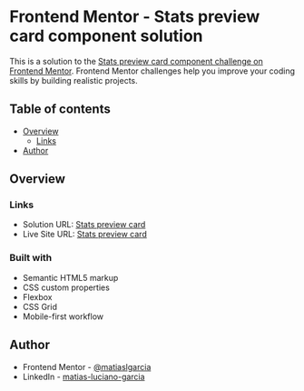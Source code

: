 # Frontend Mentor - Stats preview card component solution

This is a solution to the [Stats preview card component challenge on Frontend Mentor](https://www.frontendmentor.io/challenges/stats-preview-card-component-8JqbgoU62). Frontend Mentor challenges help you improve your coding skills by building realistic projects. 

## Table of contents

- [Overview](#overview)
  - [Links](#links)
- [Author](#author)


## Overview

### Links

- Solution URL: [Stats preview card](https://github.com/matiaslgarcia/Stats-preview-card-front-mentor)
- Live Site URL: [Stats preview card](https://stats-card-front-mentor.netlify.app/)

### Built with

- Semantic HTML5 markup
- CSS custom properties
- Flexbox
- CSS Grid
- Mobile-first workflow

## Author

- Frontend Mentor - [@matiaslgarcia](https://www.frontendmentor.io/profile/matiaslgarcia)
- LinkedIn - [matias-luciano-garcia](https://www.linkedin.com/in/matias-luciano-garcia/)

